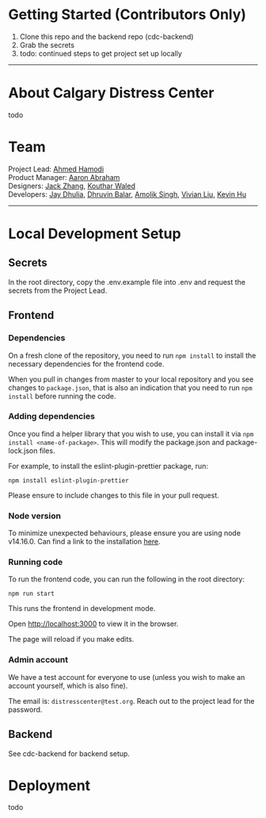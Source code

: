 # Getting Started (Contributors Only)

1. Clone this repo and the backend repo (cdc-backend)
2. Grab the secrets
3. todo: continued steps to get project set up locally

---

# About Calgary Distress Center

todo

# Team

Project Lead: [Ahmed Hamodi](https://github.com/ahmedhamodi)\
Product Manager: [Aaron Abraham](https://github.com/aaronabraham311)\
Designers: [Jack Zhang](https://github.com/fakesquid), [Kouthar Waled](https://github.com/kouthar)\
Developers: [Jay Dhulia](https://github.com/jaydhulia), [Dhruvin Balar](https://github.com/drbalar), [Amolik Singh](https://github.com/amoliksingh), [Vivian Liu](https://github.com/vivianliu0), [Kevin Hu](https://github.com/andstun)

---

# Local Development Setup

## Secrets

In the root directory, copy the .env.example file into .env and request the secrets from the Project Lead.

## Frontend

### Dependencies

On a fresh clone of the repository, you need to run `npm install` to install the necessary dependencies for the frontend code.

When you pull in changes from master to your local repository and you see changes to `package.json`, that is also an indication that you need to run `npm install` before running the code.

### Adding dependencies

Once you find a helper library that you wish to use, you can install it via `npm install <name-of-package>`. This will modify the package.json and package-lock.json files.

For example, to install the eslint-plugin-prettier package, run:

```
npm install eslint-plugin-prettier
```

Please ensure to include changes to this file in your pull request.

### Node version

To minimize unexpected behaviours, please ensure you are using node v14.16.0. Can find a link to the installation [here](https://nodejs.org/en/download/).

### Running code

To run the frontend code, you can run the following in the root directory:

```
npm run start
```

This runs the frontend in development mode.

Open [http://localhost:3000](http://localhost:3000) to view it in the browser.

The page will reload if you make edits.

### Admin account

We have a test account for everyone to use (unless you wish to make an account yourself, which is also fine).

The email is: `distresscenter@test.org`. Reach out to the project lead for the password.

## Backend

See cdc-backend for backend setup.

# Deployment

todo
